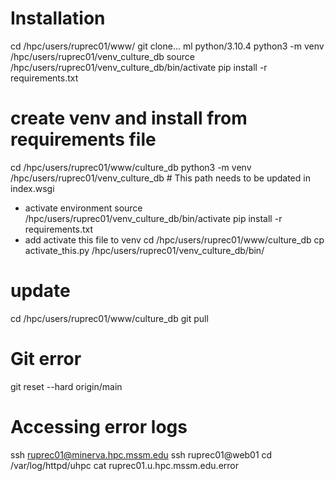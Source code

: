 # Installation
cd /hpc/users/ruprec01/www/
git clone...
ml python/3.10.4
python3 -m venv /hpc/users/ruprec01/venv_culture_db
source /hpc/users/ruprec01/venv_culture_db/bin/activate
pip install -r requirements.txt


# create venv and install from requirements file
cd /hpc/users/ruprec01/www/culture_db
python3 -m venv /hpc/users/ruprec01/venv_culture_db # This path needs to be updated in index.wsgi
- activate environment
source /hpc/users/ruprec01/venv_culture_db/bin/activate
pip install -r requirements.txt
 - add activate this file to venv
 cd /hpc/users/ruprec01/www/culture_db
 cp activate_this.py /hpc/users/ruprec01/venv_culture_db/bin/

# update
cd /hpc/users/ruprec01/www/culture_db
git pull

# Git error 
git reset --hard origin/main

# Accessing error logs
ssh ruprec01@minerva.hpc.mssm.edu
ssh ruprec01@web01
cd /var/log/httpd/uhpc
cat ruprec01.u.hpc.mssm.edu.error

